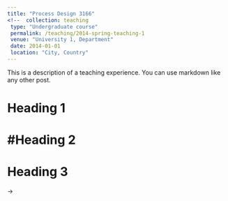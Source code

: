 ```yaml
---
title: "Process Design 3166"
<!--  collection: teaching
 type: "Undergraduate course"
 permalink: /teaching/2014-spring-teaching-1
 venue: "University 1, Department"
 date: 2014-01-01
 location: "City, Country"
---
```


  This is a description of a teaching experience. You can use markdown like any other post.

 Heading 1
 ======

 #Heading 2
 ======

 Heading 3
 ======  
 ->
